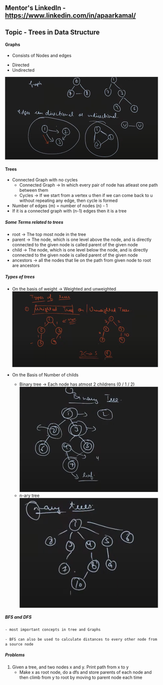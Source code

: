 ## Mentor's LinkedIn - https://www.linkedin.com/in/apaarkamal/

## Topic - Trees in Data Structure

#### Graphs

- Consists of Nodes and edges

* Directed
* Undirected 

![Graph](./ss1.png)

#### Trees

- Connected Graph with no cycles
    * Connected Graph -> In which every pair of node has atleast one path between them
    * Cycles -> If we start from a vertex u then if we can come back to u without repeating any edge, then cycle is formed
- Number of edges (m) = number of nodes (n) - 1
- If it is a connected graph with (n-1) edges then it is a tree

##### Some Terms related to trees

* root -> The top most node in the tree
* parent -> The node, which is one level above the node, and is directly connected to the given node is called parent of the given node
* child -> The node, which is one level below the node, and is directly connected to the given node is called parent of the given node
* ancestors -> all the nodes that lie on the path from given node to root are ancestors

##### Types of trees

- On the basis of weight -> Weighted and unweighted
![Weighted unweighted](./ss2.png)

- On the Basis of Number of childs
    * Binary tree -> Each node has atmost 2 childrens (0 / 1 / 2)
    ![Binary Tree](./ss3.png)
    * n-ary tree
    ![n-ary tree](./ss4.png)

##### BFS and DFS
    - most important concepts in tree and Graphs

    - BFS can also be used to calculate distances to every other node from a source node


##### Problems

1. Given a tree, and two nodes x and y. Print path from x to y
    - Make x as root node, do a dfs and store parents of each node and then climb from y to root by moving to parent node each time